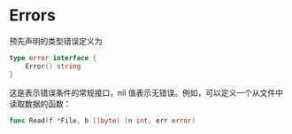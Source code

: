 # Errors

预先声明的类型错误定义为

```go
type error interface {
    Error() string
}
```

这是表示错误条件的常规接口，nil 值表示无错误。例如，可以定义一个从文件中读取数据的函数：

```go
func Read(f *File, b []byte) (n int, err error)
```
